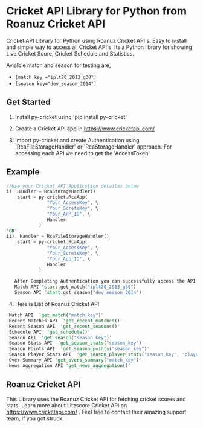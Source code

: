 # Cricket API Library for Python from Roanuz Cricket API
Cricket API Library for Python using Roanuz Cricket API's.  Easy to install and simple way to access all Cricket API's. Its a Python library for showing Live Cricket Score, Cricket Schedule and Statistics.

Avialble match and season for testing are,
* `[match key ="iplt20_2013_g30"]`
* `[season key="dev_season_2014"]`


## Get Started
1. install py-cricket using 'pip install py-cricket'

2. Create a Cricket API app in https://www.cricketapi.com/

3. Import py-cricket and create Authentication using 'RcaFileStorageHandler' or 'RcaStorageHandler' approach. For accessing each API     we need to get the 'AccessToken'


## Example
```rust
//Use your Cricket API Applicstion detailas below.
i). Handler = RcaStorageHandler()
    start = py-cricket.RcaApp(
               "Your_AccessKey", \
               "Your_ScreteKey", \
               "Your_APP_ID", \
               Handler
            )
'OR'
ii). Handler = RcaFileStorageHandler()
    start = py-cricket.RcaApp(
               "Your_AccessKey", \
               "Your_ScreteKey", \
               "Your_App_ID", \
               Handler
            )
  
   After Completing Authentication you can successfully access the API's. For example,
   Match API 'start.get_match("iplt20_2013_g30")
   Season API 'start.get_season("dev_season_2014")
```

4. Here is List of Roanuz Cricket API
 ```rust
  Match API  'get_match("match_key")'
  Recent Matches API  'get_recent_matches()'
  Recent Season API  'get_recent_seasons()'
  Schedule API  'get_schedule()'
  Season API  'get_season("season_key")'
  Season Stats API  'get_season_stats("season_key")'
  Season Points API  'get_season_points("season_key")'
  Season Player Stats API  'get_season_player_stats("season_key", "player_key")'
  Over Summary API 'get_overs_summary("match_key")'
  News Aggregation API 'get_news_aggregation()'
```


## Roanuz Cricket API
This Library uses the Roanuz Cricket API for fetching cricket scores and stats. Learn more about Litzscore Cricket API on https://www.cricketapi.com/ . Feel free to contact their amazing support team, if you got struck.
